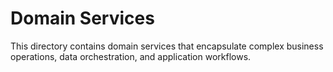 # Domain Services

This directory contains domain services that encapsulate complex business operations, data orchestration, and application workflows.
